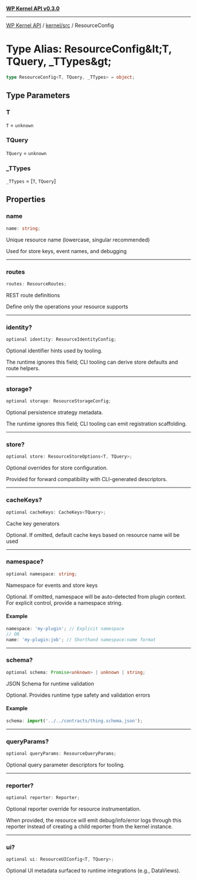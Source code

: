 [**WP Kernel API v0.3.0**](../../../README.md)

---

[WP Kernel API](../../../README.md) / [kernel/src](../README.md) / ResourceConfig

# Type Alias: ResourceConfig\&lt;T, TQuery, \_TTypes\&gt;

```ts
type ResourceConfig<T, TQuery, _TTypes> = object;
```

## Type Parameters

### T

`T` = `unknown`

### TQuery

`TQuery` = `unknown`

### \_TTypes

`_TTypes` = \[`T`, `TQuery`\]

## Properties

### name

```ts
name: string;
```

Unique resource name (lowercase, singular recommended)

Used for store keys, event names, and debugging

---

### routes

```ts
routes: ResourceRoutes;
```

REST route definitions

Define only the operations your resource supports

---

### identity?

```ts
optional identity: ResourceIdentityConfig;
```

Optional identifier hints used by tooling.

The runtime ignores this field; CLI tooling can derive store defaults and route helpers.

---

### storage?

```ts
optional storage: ResourceStorageConfig;
```

Optional persistence strategy metadata.

The runtime ignores this field; CLI tooling can emit registration scaffolding.

---

### store?

```ts
optional store: ResourceStoreOptions<T, TQuery>;
```

Optional overrides for store configuration.

Provided for forward compatibility with CLI-generated descriptors.

---

### cacheKeys?

```ts
optional cacheKeys: CacheKeys<TQuery>;
```

Cache key generators

Optional. If omitted, default cache keys based on resource name will be used

---

### namespace?

```ts
optional namespace: string;
```

Namespace for events and store keys

Optional. If omitted, namespace will be auto-detected from plugin context.
For explicit control, provide a namespace string.

#### Example

```ts
namespace: 'my-plugin'; // Explicit namespace
// OR
name: 'my-plugin:job'; // Shorthand namespace:name format
```

---

### schema?

```ts
optional schema: Promise<unknown> | unknown | string;
```

JSON Schema for runtime validation

Optional. Provides runtime type safety and validation errors

#### Example

```ts
schema: import('../../contracts/thing.schema.json');
```

---

### queryParams?

```ts
optional queryParams: ResourceQueryParams;
```

Optional query parameter descriptors for tooling.

---

### reporter?

```ts
optional reporter: Reporter;
```

Optional reporter override for resource instrumentation.

When provided, the resource will emit debug/info/error logs through this
reporter instead of creating a child reporter from the kernel instance.

---

### ui?

```ts
optional ui: ResourceUIConfig<T, TQuery>;
```

Optional UI metadata surfaced to runtime integrations (e.g., DataViews).
